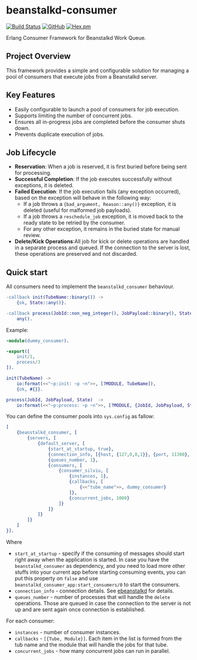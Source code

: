 # beanstalkd-consumer

[![Build Status](https://app.travis-ci.com/silviucpp/beanstalkd-consumer.svg?branch=master)](https://travis-ci.com/github/silviucpp/beanstalkd-consumer)
[![GitHub](https://img.shields.io/github/license/silviucpp/beanstalkd_consumer)](https://github.com/silviucpp/beanstalkd_consumer/blob/master/LICENSE)
[![Hex.pm](https://img.shields.io/hexpm/v/beanstalkd_consumer)](https://hex.pm/packages/beanstalkd_consumer)

Erlang Consumer Framework for Beanstalkd Work Queue.

## Project Overview

This framework provides a simple and configurable solution for managing a pool of consumers that execute jobs from a Beanstalkd server.

## Key Features

- Easily configurable to launch a pool of consumers for job execution.
- Supports limiting the number of concurrent jobs.
- Ensures all in-progress jobs are completed before the consumer shuts down.
- Prevents duplicate execution of jobs.

## Job Lifecycle

- **Reservation**: When a job is reserved, it is first buried before being sent for processing.
- **Successful Completion**: If the job executes successfully without exceptions, it is deleted.
- **Failed Execution**: If the job execution fails (any exception occurred), based on the exception will behave in the following way:
    - If a job throws a `{bad_argument, Reason::any()}` exception, it is deleted (useful for malformed job payloads).
    - If a job throws a `reschedule_job` exception, it is moved back to the ready state to be retried by the consumer.
    - For any other exception, it remains in the buried state for manual review.
- **Delete/Kick Operations**:All job for kick or delete operations are handled in a separate process and queued. If the connection to the server is lost, these operations are preserved and not discarded.
 
## Quick start

All consumers need to implement the `beanstalkd_consumer` behaviour. 

```erlang
-callback init(TubeName::binary()) ->
    {ok, State::any()}.

-callback process(JobId::non_neg_integer(), JobPayload::binary(), State::any()) ->
    any().
```

Example:

```erlang
-module(dummy_consumer).

-export([
    init/1, 
    process/3
]).

init(TubeName) ->
    io:format(<<"~p:init: ~p ~n">>, [?MODULE, TubeName]),
    {ok, #{}}.

process(JobId, JobPayload, State)  ->
    io:format(<<"~p:process: ~p ~n">>, [?MODULE, {JobId, JobPayload, State}]).
```

You can define the consumer pools into `sys.config` as fallow:

```erlang
[
    {beanstalkd_consumer, [
        {servers, [
            {default_server, [
                {start_at_startup, true},
                {connection_info, [{host, {127,0,0,1}}, {port, 11300}, {timeout, 5000}]},
                {queues_number, 1},
                {consumers, [
                    {consumer_silviu, [
                        {instances, 1},
                        {callbacks, [
                            {<<"tube_name">>, dummy_consumer}
                        ]},
                        {concurrent_jobs, 1000}
                    ]}
                ]}
            ]}
        ]}
    ]
}].
```

Where

- `start_at_startup` - specify if the consuming of messages should start right away when the application is started. In case you have the `beanstalkd_consumer` as dependency, and you need to load more other stuffs into your current app before starting consuming events, you can put this property on `false` and use `beanstalkd_consumer_app:start_consumers/0` to start the consumers.
- `connection_info` - connection details. See [ebeanstalkd][1] for details.
- `queues_number` - number of processes that will handle the `delete` operations. Those are queued in case the connection to the server is not up and are sent again once connection is established.

For each consumer:

- `instances` - number of consumer instances. 
- `callbacks` - `[{Tube, Module}]`. Each item in the list is formed from the tub name and the module that will handle the jobs for that tube.
- `concurrent_jobs` - how many concurrent jobs can run in parallel.

[1]:https://github.com/silviucpp/ebeanstalkd
